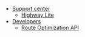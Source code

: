 * [Support center](/)
    * [Highway Lite](/products/highway_lite/README.md)
* [Developers](/developers/README.md)
    <!-- * [authentication](/developers/authentication.md) -->
    * [Route Optimization API](/developers/optimization.md)